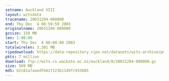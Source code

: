 ```yaml
---
setname: Auckland VIII
layout: witsdata
tracename: 20031204-080000
end: Thu Dec  4 08:59:59 2003
originalname: 20031204-080000
gzsize: 150 MB
len: 1:00:00
start: Thu Dec  4 08:00:00 2003
totalwirelen: 3,301 MB
ripedownload: https://data-repository.ripe.net/datasets/wits-archive/pma/long/auck/8//20031204-080000.gz
pkts: 7 million
download: ftp://wits.cs.waikato.ac.nz/auckland/8/20031204-080000.gz
size: 569 MB
md5: 62c81a7aaedfb61f223b1149fc933685
---
```

